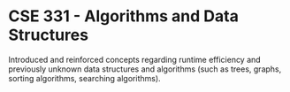 # CSE 331 - Algorithms and Data Structures

Introduced and reinforced concepts regarding runtime efficiency and previously unknown data structures and algorithms (such as trees, graphs, sorting algorithms, searching algorithms).
